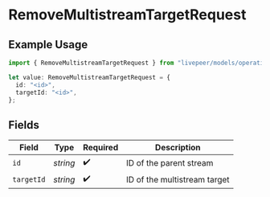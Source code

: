 # RemoveMultistreamTargetRequest

## Example Usage

```typescript
import { RemoveMultistreamTargetRequest } from "livepeer/models/operations";

let value: RemoveMultistreamTargetRequest = {
  id: "<id>",
  targetId: "<id>",
};
```

## Fields

| Field                        | Type                         | Required                     | Description                  |
| ---------------------------- | ---------------------------- | ---------------------------- | ---------------------------- |
| `id`                         | *string*                     | :heavy_check_mark:           | ID of the parent stream      |
| `targetId`                   | *string*                     | :heavy_check_mark:           | ID of the multistream target |